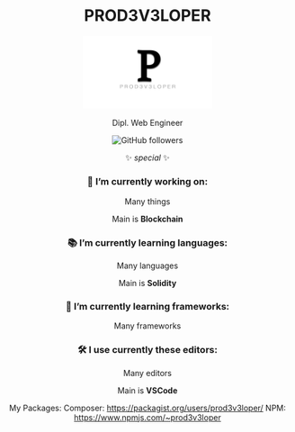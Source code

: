<div align="center">

<h1>PROD3V3LOPER</h1>

<img src="logo.png" width="230">
<p>Dipl. Web Engineer</p>

![GitHub followers](https://img.shields.io/github/followers/prod3v3loper?label=Follow&style=social)

✨ _special_ ✨

### 🔭 I’m currently working on:
Many things
  
Main is **Blockchain**

### 📚 I’m currently learning languages:
Many languages
  
Main is **Solidity**

### 📒 I’m currently learning frameworks:
Many frameworks

### 🛠 I use currently these editors:
Many editors
  
Main is **VSCode**
  
My Packages:
Composer: https://packagist.org/users/prod3v3loper/
NPM: https://www.npmjs.com/~prod3v3loper
  
</div>

<!--
- 👯 I’m looking to collaborate on ...
- 🤔 I’m looking for help with ...
- 💬 Ask me about ...
- 📫 How to reach me: ...
- 😄 Pronouns: ...
- ⚡ Fun fact: ...
-->
